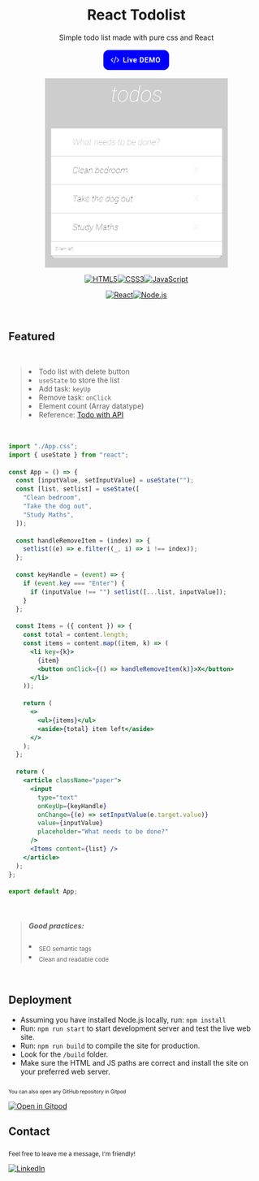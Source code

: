 <h1 align="center">React Todolist</h1>

<p align="center" >
  Simple todo list made with pure css and React
</p>
<p align="center" >
  <a href="https://luisaguadovicaria.github.io/react-todo/">
    <img height="44px"  src="https://github.com/LuisAguadoVicaria/LuisAguadoVicaria/raw/main/proyect-images/live-demo-button.png" alt="live-demo" align="center">
  </a>
</p>

<p align="center">
  <img width="360px" src="https://github.com/LuisAguadoVicaria/LuisAguadoVicaria/raw/main/proyect-images/react-todo.png" alt="demo-image" align="center">
</p>
<div align="center">

[![HTML5](https://img.shields.io/badge/HTML5-E34F26?style=for-the-badge&logo=html5&logoColor=white)](https://github.com/alexandresanlim/Badges4-README.md-Profile)[![CSS3](https://img.shields.io/badge/CSS3-1572B6?style=for-the-badge&logo=css3&logoColor=white)](https://github.com/Ileriayo/markdown-badges)[![JavaScript](https://img.shields.io/badge/JavaScript-323330?style=for-the-badge&logo=javascript&logoColor=F7DF1E)]()

</div>
<div align="center">

[![React](https://img.shields.io/badge/React-20232A?style=for-the-badge&logo=react&logoColor=61DAFB)](https://reactjs.org/)[![Node.js](https://img.shields.io/badge/Node.js-339933?style=for-the-badge&logo=nodedotjs&logoColor=white)](https://nodejs.org/)
  
</div>
<br>

## Featured

<br>

>   <li>Todo list with delete button</li>
>   <li><code>useState</code> to store the list</li>
>   <li>Add task: <code>keyUp</code></li>
>   <li>Remove task: <code>onClick</code></li>
>   <li>Element count (Array datatype)</li>
>   <li>Reference: <a href="https://github.com/LuisAguadoVicaria/react-todolist-fetch">Todo with API</a></li>

<br>

```jsx
import "./App.css";
import { useState } from "react";

const App = () => {
  const [inputValue, setInputValue] = useState("");
  const [list, setlist] = useState([
    "Clean bedroom",
    "Take the dog out",
    "Study Maths",
  ]);

  const handleRemoveItem = (index) => {
    setlist((e) => e.filter((_, i) => i !== index));
  };

  const keyHandle = (event) => {
    if (event.key === "Enter") {
      if (inputValue !== "") setlist([...list, inputValue]);
    }
  };

  const Items = ({ content }) => {
    const total = content.length;
    const items = content.map((item, k) => (
      <li key={k}>
        {item}
        <button onClick={() => handleRemoveItem(k)}>X</button>
      </li>
    ));

    return (
      <>
        <ul>{items}</ul>
        <aside>{total} item left</aside>
      </>
    );
  };

  return (
    <article className="paper">
      <input
        type="text"
        onKeyUp={keyHandle}
        onChange={(e) => setInputValue(e.target.value)}
        value={inputValue}
        placeholder="What needs to be done?"
      />
      <Items content={list} />
    </article>
  );
};

export default App;

```

<br>

> <h5>Good practices:</h5>
>   <li><sub>SEO semantic tags</sub></li>
>   <li><sub>Clean and readable code</sub></li>

<br>

## Deployment

- Assuming you have installed Node.js locally, run: `npm install`
- Run: `npm run start` to start development server and test the live web site.
- Run: `npm run build` to compile the site for production.
- Look for the `/build` folder.
- Make sure the HTML and JS paths are correct and install the site on your preferred web server.

<sub><sub>You can also open any GitHub repository in Gitpod</sub></sub> 
  
[![Open in Gitpod](https://gitpod.io/button/open-in-gitpod.svg)](https://gitpod.io/#https://github.com/LuisAguadoVicaria/react-todo/)

## Contact

  <sub>Feel free to leave me a message, I'm friendly!</sub>
  
  [![LinkedIn](https://img.shields.io/badge/LinkedIn-0077B5?style=for-the-badge&logo=linkedin&logoColor=white)](https://www.linkedin.com/in/luis-aguado-vicar%C3%ADa-546b33241/)

